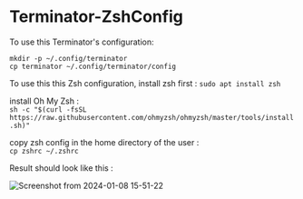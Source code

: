 # Terminator-ZshConfig
To use this Terminator's configuration:
```
mkdir -p ~/.config/terminator
cp terminator ~/.config/terminator/config
```


To use this this Zsh configuration, install zsh first :
```sudo apt install zsh ```




install Oh My Zsh :<br>
```sh -c "$(curl -fsSL https://raw.githubusercontent.com/ohmyzsh/ohmyzsh/master/tools/install.sh)" ```


copy zsh config in the home directory of the user : <br>
```cp zshrc ~/.zshrc```



Result should look like this : <br>

![Screenshot from 2024-01-08 15-51-22](https://github.com/AymanRbati/Terminator-ZshConfig/assets/21956791/4d4df215-9101-4d35-8e91-75486c04441e)
